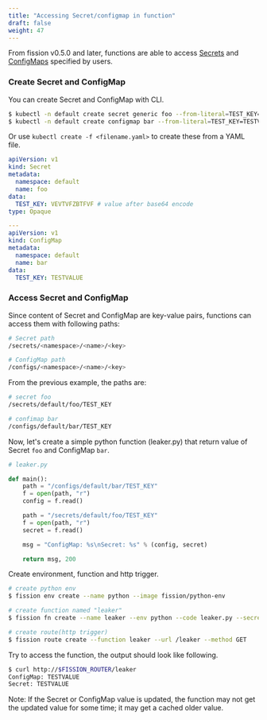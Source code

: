 ```yaml
---
title: "Accessing Secret/configmap in function"
draft: false
weight: 47
---
```

<!--
Picked up from previous version, can be improved.
-->

From fission v0.5.0 and later, functions are able to access [Secrets](https://kubernetes.io/docs/concepts/configuration/secret/) and [ConfigMaps](https://kubernetes.io/docs/concepts/storage/volumes/#configmap) specified by users.

### Create Secret and ConfigMap

You can create Secret and ConfigMap with CLI.

``` bash
$ kubectl -n default create secret generic foo --from-literal=TEST_KEY="TESTVALUE"
$ kubectl -n default create configmap bar --from-literal=TEST_KEY=TESTVALUE
```

Or use `kubectl create -f <filename.yaml>` to create these from a YAML file.

``` yaml
apiVersion: v1
kind: Secret
metadata:
  namespace: default
  name: foo
data:
  TEST_KEY: VEVTVFZBTFVF # value after base64 encode
type: Opaque

---
apiVersion: v1
kind: ConfigMap
metadata:
  namespace: default
  name: bar
data:
  TEST_KEY: TESTVALUE
```

### Access Secret and ConfigMap

Since content of Secret and ConfigMap are key-value pairs, functions can access them with following paths:

``` bash
# Secret path
/secrets/<namespace>/<name>/<key>

# ConfigMap path
/configs/<namespace>/<name>/<key>
```

From the previous example, the paths are:

``` bash
# secret foo
/secrets/default/foo/TEST_KEY

# confimap bar
/configs/default/bar/TEST_KEY
```

Now, let's create a simple python function (leaker.py) that return value of Secret `foo` and ConfigMap `bar`.

``` python
# leaker.py

def main():
    path = "/configs/default/bar/TEST_KEY"
    f = open(path, "r")
    config = f.read()

    path = "/secrets/default/foo/TEST_KEY"
    f = open(path, "r")
    secret = f.read()

    msg = "ConfigMap: %s\nSecret: %s" % (config, secret)

    return msg, 200
```


Create environment, function and http trigger.

``` bash
# create python env
$ fission env create --name python --image fission/python-env

# create function named "leaker"
$ fission fn create --name leaker --env python --code leaker.py --secret foo --configmap bar

# create route(http trigger)
$ fission route create --function leaker --url /leaker --method GET
```


Try to access the function, the output should look like following.

``` bash
$ curl http://$FISSION_ROUTER/leaker
ConfigMap: TESTVALUE
Secret: TESTVALUE
```

Note: If the Secret or ConfigMap value is updated, the function may not get the updated value for some time; it may get a cached older value.

